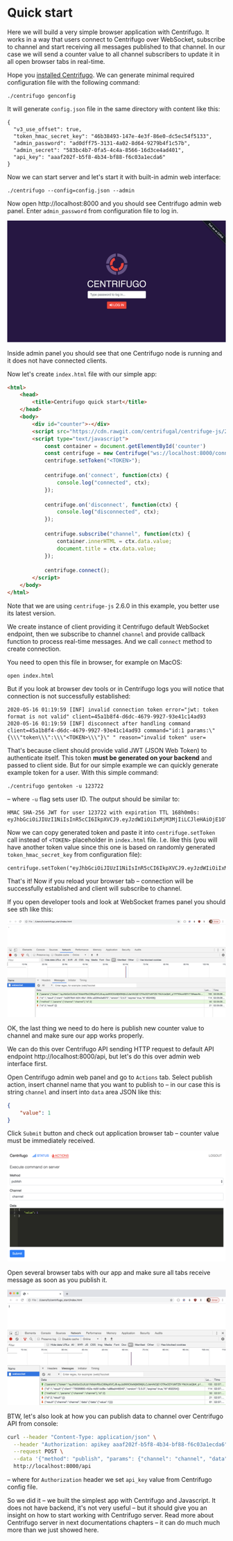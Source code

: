# Quick start

Here we will build a very simple browser application with Centrifugo. It works in a way that users connect to Centrifugo over WebSocket, subscribe to channel and start receiving all messages published to that channel. In our case we will send a counter value to all channel subscribers to update it in all open browser tabs in real-time.

Hope you [installed Centrifugo](install.md). We can generate minimal required configuration file with the following command:

```
./centrifugo genconfig
```

It will generate `config.json` file in the same directory with content like this:

```
{
  "v3_use_offset": true,
  "token_hmac_secret_key": "46b38493-147e-4e3f-86e0-dc5ec54f5133",
  "admin_password": "ad0dff75-3131-4a02-8d64-9279b4f1c57b",
  "admin_secret": "583bc4b7-0fa5-4c4a-8566-16d3ce4ad401",
  "api_key": "aaaf202f-b5f8-4b34-bf88-f6c03a1ecda6"
}
```

Now we can start server and let's start it with built-in admin web interface:

```
./centrifugo --config=config.json --admin
```

Now open http://localhost:8000 and you should see Centrifugo admin web panel. Enter `admin_password` from configuration file to log in.

![Admin web panel](images/quick_start_admin.png)

Inside admin panel you should see that one Centrifugo node is running and it does not have connected clients.

Now let's create `index.html` file with our simple app:

```html
<html>
    <head>
        <title>Centrifugo quick start</title>
    </head>
    <body>
        <div id="counter">-</div>
        <script src="https://cdn.rawgit.com/centrifugal/centrifuge-js/2.6.0/dist/centrifuge.min.js"></script>
        <script type="text/javascript">
            const container = document.getElementById('counter')
            const centrifuge = new Centrifuge("ws://localhost:8000/connection/websocket");
            centrifuge.setToken("<TOKEN>");
            
            centrifuge.on('connect', function(ctx) {
                console.log("connected", ctx);
            });

            centrifuge.on('disconnect', function(ctx) {
                console.log("disconnected", ctx);
            });

            centrifuge.subscribe("channel", function(ctx) {
                container.innerHTML = ctx.data.value;
                document.title = ctx.data.value;
            });

            centrifuge.connect();
        </script>
    </body>
</html>
```

Note that we are using `centrifuge-js` 2.6.0 in this example, you better use its latest version.

We create instance of client providing it Centrifugo default WebSocket endpoint, then we subscribe to channel `channel` and provide callback function to process real-time messages. And we call `connect` method to create connection. 

You need to open this file in browser, for example on MacOS:

```
open index.html
```

But if you look at browser dev tools or in Centrifugo logs you will notice that connection is not successfully established:

```
2020-05-16 01:19:59 [INF] invalid connection token error="jwt: token format is not valid" client=45a1b8f4-d6dc-4679-9927-93e41c14ad93
2020-05-16 01:19:59 [INF] disconnect after handling command client=45a1b8f4-d6dc-4679-9927-93e41c14ad93 command="id:1 params:\"{\\\"token\\\":\\\"<TOKEN>\\\"}\" " reason="invalid token" user=
```

That's because client should provide valid JWT (JSON Web Token) to authenticate itself. This token **must be generated on your backend** and passed to client side. But for our simple example we can quickly generate example token for a user. With this simple command:

```
./centrifugo gentoken -u 123722
```

– where `-u` flag sets user ID. The output should be similar to:

```
HMAC SHA-256 JWT for user 123722 with expiration TTL 168h0m0s:
eyJhbGciOiJIUzI1NiIsInR5cCI6IkpXVCJ9.eyJzdWIiOiIxMjM3MjIiLCJleHAiOjE1OTAxODYzMTZ9.YMJVJsQbK_p1fYFWkcoKBYr718AeavAk3MAYvxcMk0M
```

Now we can copy generated token and paste it into `centrifuge.setToken` call instead of `<TOKEN>` placeholder in `index.html` file. I.e. like this (you will have another token value since this one is based on randomly generated `token_hmac_secret_key` from configuration file):

```
centrifuge.setToken("eyJhbGciOiJIUzI1NiIsInR5cCI6IkpXVCJ9.eyJzdWIiOiIxMjM3MjIiLCJleHAiOjE1OTAxODYzMTZ9.YMJVJsQbK_p1fYFWkcoKBYr718AeavAk3MAYvxcMk0M");
```

That's it! Now if you reload your browser tab – connection will be successfully established and client will subscribe to channel.

If you open developer tools and look at WebSocket frames panel you should see sth like this:

![Connected](images/quick_start_connected.png)

OK, the last thing we need to do here is publish new counter value to channel and make sure our app works properly.

We can do this over Centrifugo API sending HTTP request to default API endpoint http://localhost:8000/api, but let's do this over admin web interface first.

Open Centrifugo admin web panel and go to `Actions` tab. Select publish action, insert channel name that you want to publish to – in our case this is string `channel` and insert into `data` area JSON like this:

```json
{
    "value": 1
}
```

Click `Submit` button and check out application browser tab – counter value must be immediately received.

![Admin publish](images/quick_start_publish.png)

Open several browser tabs with our app and make sure all tabs receive message as soon as you publish it.

![Message received](images/quick_start_message.png)

BTW, let's also look at how you can publish data to channel over Centrifugo API from console:

```bash
curl --header "Content-Type: application/json" \
  --header "Authorization: apikey aaaf202f-b5f8-4b34-bf88-f6c03a1ecda6" \
  --request POST \
  --data '{"method": "publish", "params": {"channel": "channel", "data": {"value": 2}}}' \
  http://localhost:8000/api
```

– where for `Authorization` header we set `api_key` value from Centrifugo config file.

So we did it – we built the simplest app with Centrifugo and Javascript. It does not have backend, it's not very useful – but it should give you an insight on how to start working with Centrifugo server. Read more about Centrifugo server in next documentations chapters – it can do much much more than we just showed here.

